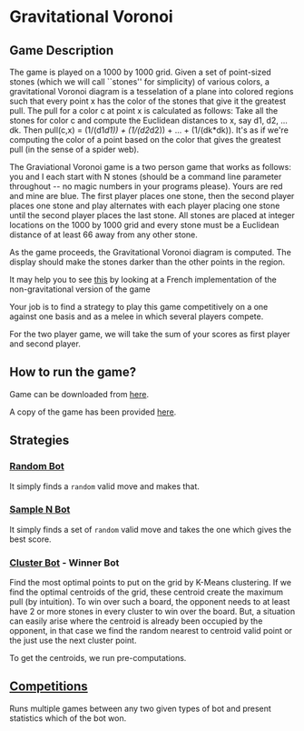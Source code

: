 # Gravitational Voronoi

## Game Description
The game is played on a 1000 by 1000 grid. Given a set of 
point-sized stones (which we will call ``stones'' for simplicity) 
of various colors, a gravitational Voronoi diagram is a 
tesselation of a plane into colored regions such that every 
point x has the color of the stones that give it the greatest 
pull. The pull for a color c at point x is calculated as 
follows: Take all the stones for color c and compute the Euclidean 
distances to x, say d1, d2, ... dk. Then pull(c,x) = (1/(d1*d1)) + (1/(d2*d2)) + ... + (1/(dk*dk)). 
It's as if we're computing the color of a point based on the color 
that gives the greatest pull (in the sense of a spider web).

The Graviational Voronoi game is a two person game that works as 
follows: you and I each start with N stones (should be a command 
line parameter throughout -- no magic numbers in your programs please). 
Yours are red and mine are blue. The first player places one stone, 
then the second player places one stone and play alternates with 
each player placing one stone until the second player places 
the last stone. All stones are placed at integer locations on 
the 1000 by 1000 grid and every stone must be a Euclidean 
distance of at least 66 away from any other stone.

As the game proceeds, the Gravitational Voronoi diagram is 
computed. The display should make the stones darker than 
the other points in the region.

It may help you to see [this](https://interstices.info/jcms/c_24839/jouez-avec-les-diagrammes-de-voronoi) 
by looking at a French implementation of the non-gravitational version 
of the game

Your job is to find a strategy to play this game competitively 
on a one against one basis and as a melee in which several 
players compete.

For the two player game, we will take the sum of your scores 
as first player and second player.

## How to run the game?
Game can be downloaded from [here](https://github.com/guyu96/Gravitational_Voronoi).

A copy of the game has been provided [here](Gravitational_Voronoi.zip).

## Strategies

### [Random Bot](bot/client.py)
It simply finds a `random` valid move and makes that.

### [Sample N Bot](bot/sample_n_bot.py)
It simply finds a set of `random` valid move and takes the one
which gives the best score.

### [Cluster Bot](bot/cluster_bot.py) - Winner Bot
Find the most optimal points to put on the grid by K-Means clustering.
If we find the optimal centroids of the grid, these centroid create
the maximum pull (by intuition). 
To win over such a board, the opponent needs to at 
least have 2 or more stones in every cluster to win over the board.
But, a situation can easily arise where the centroid is already been 
occupied by the opponent, in that case we find the random 
nearest to centroid valid point or the just use the next cluster point.

To get the centroids, we run pre-computations.

## [Competitions](bot/competition.py)
Runs multiple games between any two given types of bot and present
statistics which of the bot won.